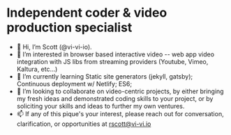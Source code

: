 # Independent coder & video production specialist
- 👋 Hi, I’m Scott (@vi-vi-io). 
- 👀 I’m interested in browser based interactive video -- web app video integration with JS libs from streaming providers (Youtube, Vimeo, Kaltura, etc...)
- 🌱 I’m currently learning Static site generators (jekyll, gatsby); Continuous deployment w/ Netlify; ES6;
- 💞️ I’m looking to collaborate on video-centric projects, by either bringing my fresh ideas and demonstrated coding skills to your project, or by soliciting your skills and ideas to further my own ventures.
- 📫 If any of this pique's your interest, please reach out for conversation, clarification, or opportunities at rscott@vi-vi.io

<!---
vi-vi-io/vi-vi-io is a ✨ special ✨ repository because its `README.md` (this file) appears on your GitHub profile.
You can click the Preview link to take a look at your changes.
--->
